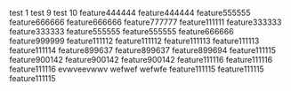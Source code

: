 test 1
test 9
test 10
feature444444
feature444444
feature555555
feature666666
feature666666
feature777777
feature111111
feature333333
feature333333
feature555555
feature555555
feature666666
feature999999
feature111112
feature111112
feature111113
feature111113
feature111114
feature899637
feature899637
feature899694
feature111115
feature900142
feature900142
feature900142
feature111116
feature111116
feature111116
evwveevwwv
wefwef
wefwfe
feature111115
feature111115
feature111115

